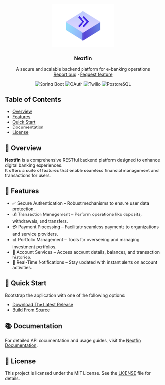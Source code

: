 <p align="center">
  <a href="https://github.com/mihavo/nextfin">
    <img src="resources/vectors/logo.png" alt="Nextfin logo" width="200" height="140">
  </a>
</p>

<h3 align="center">Nextfin</h3>

<p align="center">
  A secure and scalable backend platform for e-banking operations
  <br>
  <a href="https://github.com/mihavo/nextfin/issues/new?template=bug_report.md">Report bug</a>
  ·
  <a href="https://github.com/mihavo/nextfin/issues/new?labels=feature?template=feature_request.md">Request feature</a>
</p>
<p align="center"> <img src="https://img.shields.io/badge/Spring%20Boot-3.3.2-green" alt="Spring Boot"> 
<img src="https://img.shields.io/badge/OAuth-2.0-blue" alt="OAuth">
<img src="https://img.shields.io/badge/Twilio-API-red" alt="Twilio">
<img src="https://img.shields.io/badge/PostgreSQL-13-yellow" alt="PostgreSQL">
</p>

## Table of Contents

- [Overview](#overview)
- [Features](#features)
- [Quick Start](#quick-start)
- [Documentation](#documentation)
- [License](#license)

## 📖 Overview

**Nextfin** is a comprehensive RESTful backend platform designed to enhance digital banking
experiences. <br/>
It offers a suite of features that enable seamless financial management and transactions for users.

## 🌟 Features

- ✅ Secure Authentication – Robust mechanisms to ensure user data protection.
- 💰 Transaction Management – Perform operations like deposits, withdrawals, and transfers.
- 💳 Payment Processing – Facilitate seamless payments to organizations and service providers.
- 📊 Portfolio Management – Tools for overseeing and managing investment portfolios.
- 🏦 Account Services – Access account details, balances, and transaction histories.
- 🔔 Real-Time Notifications – Stay updated with instant alerts on account activities.

## 🚀 Quick Start

Bootstrap the application with one of the following options:

- [Download The Latest Release](https://github.com/mihavo/nextfin/releases)
- [Build From Source](https://github.com/mihavo/nextfin/wiki/Nextfin-%E2%80%90-Build-from-Source)

## 📚 Documentation

For detailed API documentation and usage guides, visit
the [Nextfin Documentation](https://github.com/mihavo/nextfin/wiki/Nextfin-Docs).

## 📜 License

This project is licensed under the MIT License. See the [LICENSE](https://github.com/mihavo/nextfin/LICENSE) file for
details.
